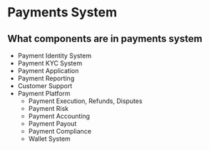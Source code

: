 # Payments System

## What components are in payments system
- Payment Identity System
- Payment KYC System
- Payment Application
- Payment Reporting
- Customer Support
- Payment Platform
	+ Payment Execution, Refunds, Disputes
	+ Payment Risk
	+ Payment Accounting
	+ Payment Payout
	+ Payment Compliance
	+ Wallet System
